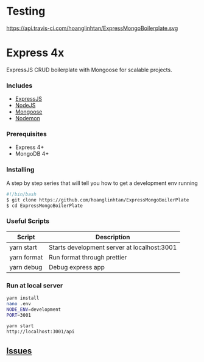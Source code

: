 # Testing

https://api.travis-ci.com/hoanglinhtan/ExpressMongoBoilerplate.svg

# Express 4x

ExpressJS CRUD boilerplate with Mongoose for scalable projects.

### Includes

-   [ExpressJS](https://expressjs.com)
-   [NodeJS](https://nodejs.org/en/)
-   [Mongoose](http://mongoosejs.com/docs/guide.html)
-   [Nodemon](https://nodemon.io/)

### Prerequisites

-   Express 4+
-   MongoDB 4+

### Installing

A step by step series that will tell you how to get a development env running

```bash
#!/bin/bash
$ git clone https://github.com/hoanglinhtan/ExpressMongoBoilerPlate
$ cd ExpressMongoBoilerPlate
```

### Useful Scripts

| Script      | Description                                 |
| ----------- | ------------------------------------------- |
| yarn start  | Starts development server at localhost:3001 |
| yarn format | Run format through prettier                 |
| yarn debug  | Debug express app                           |

### Run at local server

```bash
yarn install
nano .env
NODE_ENV=development
PORT=3001

yarn start
http://localhost:3001/api
```

## [Issues](https://github.com/hoanglinhtan/ExpressMongoBoilerPlate/issues)
